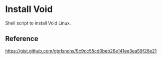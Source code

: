 # Install Void
Shell script to install Void Linux.<br>
## Reference
https://gist.github.com/gbrlsnchs/9c9dc55cd0beb26e141ee3ea59f26e21
